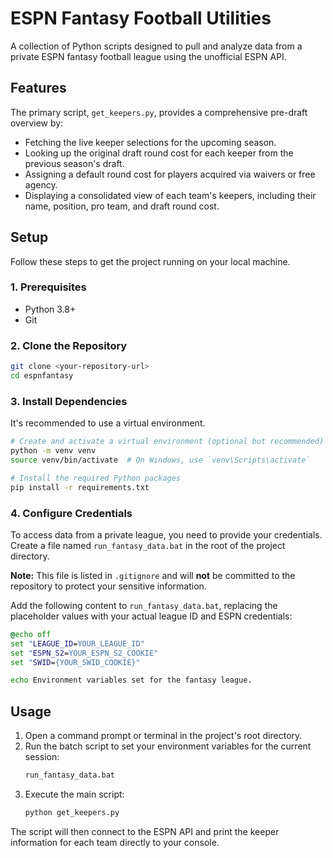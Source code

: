 # ESPN Fantasy Football Utilities

A collection of Python scripts designed to pull and analyze data from a private ESPN fantasy football league using the unofficial ESPN API.

## Features

The primary script, `get_keepers.py`, provides a comprehensive pre-draft overview by:

- Fetching the live keeper selections for the upcoming season.
- Looking up the original draft round cost for each keeper from the previous season's draft.
- Assigning a default round cost for players acquired via waivers or free agency.
- Displaying a consolidated view of each team's keepers, including their name, position, pro team, and draft round cost.

## Setup

Follow these steps to get the project running on your local machine.

### 1. Prerequisites

- Python 3.8+
- Git

### 2. Clone the Repository

```sh
git clone <your-repository-url>
cd espnfantasy
```

### 3. Install Dependencies

It's recommended to use a virtual environment.

```sh
# Create and activate a virtual environment (optional but recommended)
python -m venv venv
source venv/bin/activate  # On Windows, use `venv\Scripts\activate`

# Install the required Python packages
pip install -r requirements.txt
```

### 4. Configure Credentials

To access data from a private league, you need to provide your credentials. Create a file named `run_fantasy_data.bat` in the root of the project directory.

**Note:** This file is listed in `.gitignore` and will **not** be committed to the repository to protect your sensitive information.

Add the following content to `run_fantasy_data.bat`, replacing the placeholder values with your actual league ID and ESPN credentials:

```bat
@echo off
set "LEAGUE_ID=YOUR_LEAGUE_ID"
set "ESPN_S2=YOUR_ESPN_S2_COOKIE"
set "SWID={YOUR_SWID_COOKIE}"

echo Environment variables set for the fantasy league.
```

## Usage

1.  Open a command prompt or terminal in the project's root directory.
2.  Run the batch script to set your environment variables for the current session:
    ```sh
    run_fantasy_data.bat
    ```
3.  Execute the main script:
    ```sh
    python get_keepers.py
    ```

The script will then connect to the ESPN API and print the keeper information for each team directly to your console.
